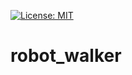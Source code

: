 [![License: MIT](https://img.shields.io/badge/License-MIT-yellow.svg)](https://opensource.org/licenses/MIT)
# robot_walker
